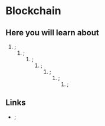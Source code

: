 # Blockchain

## Here you will learn about

1. ;
   1. ;
      1. ;
         1. ;
            1. ;
               1. ;
                  1. ;

## Links

- ;
